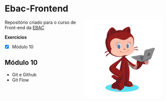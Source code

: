 # Ebac-Frontend


<img src="octomari.png" min-width="10px" max-width="10px" width="250px" align="right" alt="Avatar Mariana">

Repositório criado para o curso de Front-end da [EBAC](https://ebaconline.com.br)
<br>

**Exercícios**

- [x] Módulo 10

## Módulo 10

- Git e Github
- Git Flow



